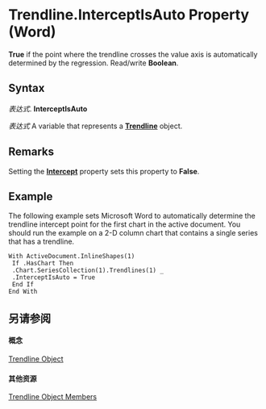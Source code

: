 
# Trendline.InterceptIsAuto Property (Word)

 **True** if the point where the trendline crosses the value axis is automatically determined by the regression. Read/write **Boolean**.


## Syntax

 _表达式_. **InterceptIsAuto**

 _表达式_ A variable that represents a **[Trendline](1cfe897f-26ad-a838-ed9b-f3fd945ff7ea.md)** object.


## Remarks

Setting the  **[Intercept](d1b3c93b-4af4-96cf-c6ed-27a04d7204c2.md)** property sets this property to **False**.


## Example

The following example sets Microsoft Word to automatically determine the trendline intercept point for the first chart in the active document. You should run the example on a 2-D column chart that contains a single series that has a trendline.


```
With ActiveDocument.InlineShapes(1) 
 If .HasChart Then 
 .Chart.SeriesCollection(1).Trendlines(1) _ 
 .InterceptIsAuto = True 
 End If 
End With
```


## 另请参阅


#### 概念


[Trendline Object](1cfe897f-26ad-a838-ed9b-f3fd945ff7ea.md)
#### 其他资源


[Trendline Object Members](http://msdn.microsoft.com/library/02d1ce95-ff74-859a-70b2-cd914c334083%28Office.15%29.aspx)